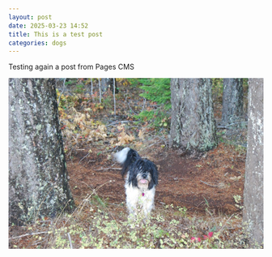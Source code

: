 ```yaml
---
layout: post
date: 2025-03-23 14:52
title: This is a test post
categories: dogs
---
```

Testing again a post from Pages CMS

![](/media/ampster.png)